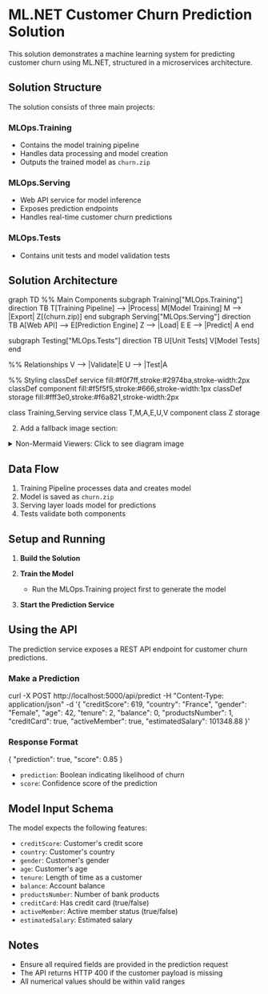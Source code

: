 ﻿# ML.NET Customer Churn Prediction Solution

This solution demonstrates a machine learning system for predicting customer churn using ML.NET, structured in a microservices architecture.

## Solution Structure

The solution consists of three main projects:

### MLOps.Training
- Contains the model training pipeline
- Handles data processing and model creation
- Outputs the trained model as `churn.zip`

### MLOps.Serving
- Web API service for model inference
- Exposes prediction endpoints
- Handles real-time customer churn predictions

### MLOps.Tests
- Contains unit tests and model validation tests

## Solution Architecture

graph TD %% Main Components subgraph Training["MLOps.Training"] direction TB T[Training Pipeline] --> |Process| M[Model Training] M --> |Export| Z[(churn.zip)] end
subgraph Serving["MLOps.Serving"]
    direction TB
    A[Web API] --> E[Prediction Engine]
    Z --> |Load| E
    E --> |Predict| A
end

subgraph Testing["MLOps.Tests"]
    direction TB
    U[Unit Tests]
    V[Model Tests]
end

%% Relationships
V --> |Validate|E
U --> |Test|A

%% Styling
classDef service fill:#f0f7ff,stroke:#2974ba,stroke-width:2px
classDef component fill:#f5f5f5,stroke:#666,stroke-width:1px
classDef storage fill:#fff3e0,stroke:#f6a821,stroke-width:2px

class Training,Serving service
class T,M,A,E,U,V component
class Z storage

2. Add a fallback image section:

<details> <summary>Non-Mermaid Viewers: Click to see diagram image</summary>
https://mermaid.ink/img/pako:eNp1ksFuwjAMhl8l8nEV0GjHHXahh00COjHtMCG1sSNEaRJlCWOo7N0XGgZMiN0s-_P_2_LJG1QGBQTFhm6dXnGeimWaFEbdLp_twBvD9VRRVgS-Jbrg1SXPco53L7ElLdG9uXKRblFYm47h2FoyM7mxW3QmFwt3v5_BidH-Wjlsc961HyHcdff-9414uz_5vR_8PD1cXiqR-OKYVuCCwTHMBPq9RmW81n5_YZ_0jqrDeE7VGvWZV1SuaCdBwVuJasEzWiO9Qm3JBv0NNUfMKxLUlQe07qRJQYBWGVqKoqfq3pdGEy1zchCUzEe9z05UQ_KpJOnbOXpHn7KsPM1B8UurKFv5FPm5f51_AP8E0Qw?type=png
</details>


## Data Flow
1. Training Pipeline processes data and creates model
2. Model is saved as `churn.zip`
3. Serving layer loads model for predictions
4. Tests validate both components



## Setup and Running

1. **Build the Solution**
   
2. **Train the Model**
   - Run the MLOps.Training project first to generate the model
   
3. **Start the Prediction Service**
   
## Using the API

The prediction service exposes a REST API endpoint for customer churn predictions.

### Make a Prediction
curl -X POST http://localhost:5000/api/predict 
-H "Content-Type: application/json" 
-d '{ "creditScore": 619, "country": "France", "gender": "Female", "age": 42, "tenure": 2, "balance": 0, "productsNumber": 1, "creditCard": true, "activeMember": true, "estimatedSalary": 101348.88 }'

### Response Format
{ "prediction": true, "score": 0.85 }

- `prediction`: Boolean indicating likelihood of churn
- `score`: Confidence score of the prediction

## Model Input Schema

The model expects the following features:
- `creditScore`: Customer's credit score
- `country`: Customer's country
- `gender`: Customer's gender
- `age`: Customer's age
- `tenure`: Length of time as a customer
- `balance`: Account balance
- `productsNumber`: Number of bank products
- `creditCard`: Has credit card (true/false)
- `activeMember`: Active member status (true/false)
- `estimatedSalary`: Estimated salary

## Notes
- Ensure all required fields are provided in the prediction request
- The API returns HTTP 400 if the customer payload is missing
- All numerical values should be within valid ranges
